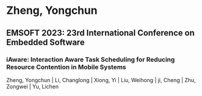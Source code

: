 # Zheng, Yongchun

## EMSOFT 2023: 23rd International Conference on Embedded Software

### iAware: Interaction Aware Task Scheduling for Reducing Resource Contention in Mobile Systems
Zheng, Yongchun | Li, Changlong | Xiong, Yi | Liu, Weihong | ji, Cheng | Zhu, Zongwei | Yu, Lichen

